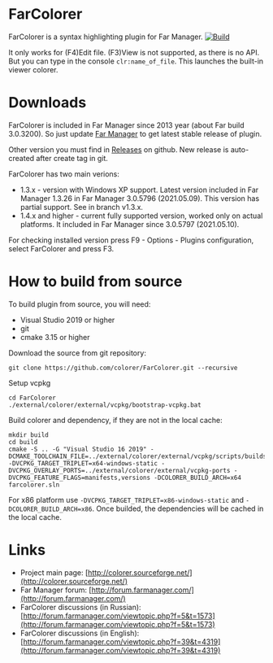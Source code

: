 FarColorer
==========
FarColorer is a syntax highlighting plugin for Far Manager.
[![Build](https://github.com/colorer/FarColorer/actions/workflows/farcolorer-ci.yml/badge.svg)](https://github.com/colorer/FarColorer/actions/workflows/farcolorer-ci.yml)

It only works for (F4)Edit file. (F3)View is not supported, as there is no API.
But you can type in the console `clr:name_of_file`. This launches the built-in viewer colorer.

Downloads
=========
FarColorer is included in Far Manager since 2013 year (about Far build 3.0.3200). So just update [Far Manager](http://www.farmanager.com/download.php?l=en) to get latest stable release of plugin.

Other version you must find in [Releases](https://github.com/colorer/FarColorer/releases) on github. New release is auto-created after create tag in git. 

FarColorer has two main verions:
 * 1.3.x - version with Windows XP support. Latest version included in Far Manager 1.3.26 in Far Manager 3.0.5796 (2021.05.09). This version has partial support. See in branch v1.3.x.
 * 1.4.x and higher - current fully supported version, worked only on actual platforms. It included in Far Manager since 3.0.5797 (2021.05.10).

For checking installed version press F9 - Options - Plugins configuration, select FarColorer and press F3.

How to build from source
==========
To build plugin from source, you will need:

  * Visual Studio 2019 or higher
  * git
  * cmake 3.15 or higher

Download the source from git repository:

    git clone https://github.com/colorer/FarColorer.git --recursive

Setup vcpkg

    cd FarColorer
    ./external/colorer/external/vcpkg/bootstrap-vcpkg.bat

Build colorer and dependency, if they are not in the local cache:

    mkdir build
    cd build
    cmake -S .. -G "Visual Studio 16 2019" -DCMAKE_TOOLCHAIN_FILE=../external/colorer/external/vcpkg/scripts/buildsystems/vcpkg.cmake -DVCPKG_TARGET_TRIPLET=x64-windows-static -DVCPKG_OVERLAY_PORTS=../external/colorer/external/vcpkg-ports -DVCPKG_FEATURE_FLAGS=manifests,versions -DCOLORER_BUILD_ARCH=x64
    farcolorer.sln

For x86 platform use `-DVCPKG_TARGET_TRIPLET=x86-windows-static` and `-DCOLORER_BUILD_ARCH=x86`.
Once builded, the dependencies will be cached in the local cache.

Links
========================

* Project main page: [http://colorer.sourceforge.net/](http://colorer.sourceforge.net/)
* Far Manager forum: [http://forum.farmanager.com/](http://forum.farmanager.com/)
* FarColorer discussions (in Russian): [http://forum.farmanager.com/viewtopic.php?f=5&t=1573](http://forum.farmanager.com/viewtopic.php?f=5&t=1573)
* FarColorer discussions (in English): [http://forum.farmanager.com/viewtopic.php?f=39&t=4319](http://forum.farmanager.com/viewtopic.php?f=39&t=4319)
